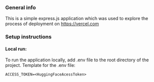 ### General info
This is a simple express.js application which was used to explore the process of deployment on https://vercel.com
### Setup instructions
#### Local run: 
To run the application locally, add .env file to the root directory of the project. 
Template for the .env file:
```
ACCESS_TOKEN=<HuggingFaceAcessToken>
```
